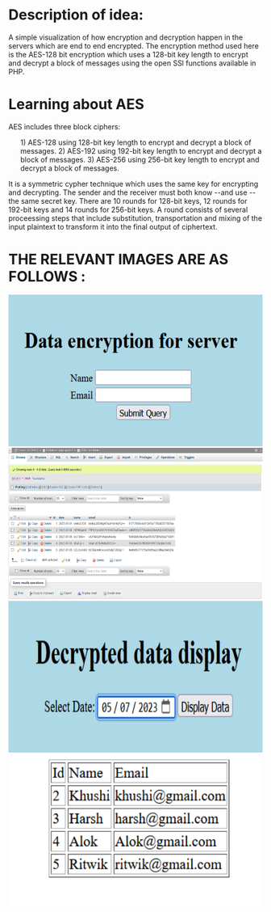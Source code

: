 <h2 align="left">
    <h1>Description of idea:</h1>
A simple visualization of how encryption and decryption happen in the servers which are end to end encrypted.
The encryption method used here is the AES-128 bit encryption which uses a 128-bit key length to encrypt and decrypt a block of messages using the open SSl functions available in PHP.
<h1> Learning about AES </h1>
AES includes three block ciphers:
  <ul>
   1) AES-128 using 128-bit key length to encrypt and decrypt a block of messages.
   2) AES-192 using 192-bit key length to encrypt and decrypt a block of messages.
   3) AES-256 using 256-bit key length to encrypt and decrypt a block of messages.
  </ul>
It is a symmetric cypher technique which uses the same key for encrypting and decrypting. The sender and the receiver must both know --and use --the same secret key.
There are 10 rounds for 128-bit keys, 12 rounds for 192-bit keys and 14 rounds for 256-bit keys. A round consists of several proceessing steps that include substitution, transportation
  and mixing of the input plaintext to transform it into the final output of ciphertext.
<h1>
   THE RELEVANT IMAGES ARE AS FOLLOWS :
</h1>
    <img src="/Screenshots/Encryption.png" width="600" height="300"> 
    <img src="/Screenshots/Database.png" width="600" height="300"> 
    <img src="/Screenshots/Decryption.png" width="600" height="300"> 
    <img src="/Screenshots/Decrypted_Data.png" width="600" height="300">
